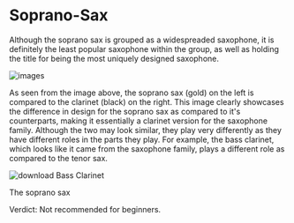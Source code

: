 # Soprano-Sax
Although the soprano sax is grouped as a widespreaded saxophone, it is definitely the least popular saxophone within the group, as well as holding the title for being the most uniquely designed saxophone.


![images](https://user-images.githubusercontent.com/96707128/163513828-1587223d-0aa9-4f70-8b12-69a43a75681d.jpg)

As seen from the image above, the soprano sax (gold) on the left is compared to the clarinet (black) on the right. This image clearly showcases the difference in design for the soprano sax as compared to it's counterparts, making it essentially a clarinet version for the saxophone family. Although the two may look similar, they play very differently as they have different roles in the parts they play. For example, the bass clarinet, which looks like it came from the saxophone family, plays a different role as compared to the tenor sax. 

![download](https://user-images.githubusercontent.com/96707128/163518183-b2f55454-0764-43f0-b707-d5ddae3a37d2.jpg) Bass Clarinet

The soprano sax


Verdict:
Not recommended for beginners.
